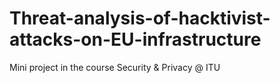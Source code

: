 # Threat-analysis-of-hacktivist-attacks-on-EU-infrastructure
Mini project in the course Security &amp; Privacy @ ITU

